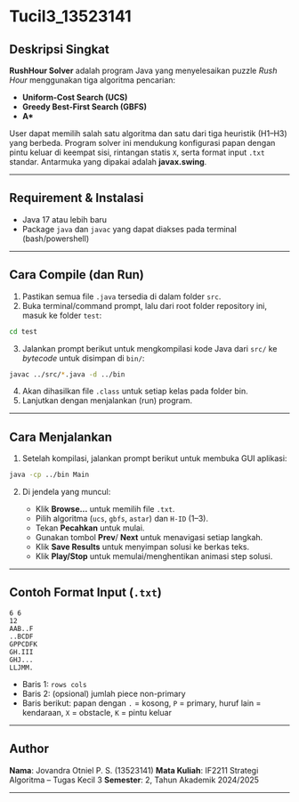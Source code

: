# Tucil3_13523141

## Deskripsi Singkat

**RushHour Solver** adalah program Java yang menyelesaikan puzzle *Rush Hour* menggunakan tiga algoritma pencarian:

* **Uniform-Cost Search (UCS)**
* **Greedy Best-First Search (GBFS)**
* **A\***

User dapat memilih salah satu algoritma dan satu dari tiga heuristik (H1–H3) yang berbeda. Program solver ini mendukung konfigurasi papan dengan pintu keluar di keempat sisi, rintangan statis `X`, serta format input `.txt` standar. Antarmuka yang dipakai adalah **javax.swing**.

---

## Requirement & Instalasi

* Java 17 atau lebih baru
* Package `java` dan `javac` yang dapat diakses pada terminal (bash/powershell)

---

## Cara Compile (dan Run)

1. Pastikan semua file `.java` tersedia di dalam folder `src`.
2. Buka terminal/command prompt, lalu dari root folder repository ini, masuk ke folder `test`:
```bash
cd test
```
3. Jalankan prompt berikut untuk mengkompilasi kode Java dari ```src/``` ke _bytecode_ untuk disimpan di ```bin/```:
```bash
javac ../src/*.java -d ../bin
```

4. Akan dihasilkan file `.class` untuk setiap kelas pada folder bin.
5. Lanjutkan dengan menjalankan (run) program.

---

## Cara Menjalankan

1. Setelah kompilasi, jalankan prompt berikut untuk membuka GUI aplikasi:
```bash
java -cp ../bin Main
```
2. Di jendela yang muncul:

   * Klik **Browse…** untuk memilih file `.txt`.
   * Pilih algoritma (`ucs`, `gbfs`, `astar`) dan `H-ID` (1–3).
   * Tekan **Pecahkan** untuk mulai.
   * Gunakan tombol **Prev**/ **Next** untuk menavigasi setiap langkah.
   * Klik **Save Results** untuk menyimpan solusi ke berkas teks.
   * Klik **Play/Stop** untuk memulai/menghentikan animasi step solusi.

---

## Contoh Format Input (`.txt`)

```
6 6
12
AAB..F
..BCDF
GPPCDFK
GH.III
GHJ...
LLJMM.
```

* Baris 1: `rows cols`
* Baris 2: (opsional) jumlah piece non-primary
* Baris berikut: papan dengan `.` = kosong, `P` = primary, huruf lain = kendaraan, `X` = obstacle, `K` = pintu keluar

---

## Author

**Nama**: Jovandra Otniel P. S. (13523141)
**Mata Kuliah**: IF2211 Strategi Algoritma – Tugas Kecil 3
**Semester**: 2, Tahun Akademik 2024/2025

---
